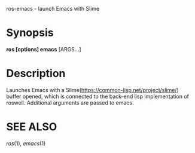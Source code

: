 
ros-emacs - launch Emacs with Slime
# Synopsis

**ros [options] emacs** [ARGS...]

<!-- # subcommands -->

<!-- somecommand -->
 
<!--   : description. end with a period. -->

# Description

Launches Emacs with a Slime(https://common-lisp.net/project/slime/) buffer opened, which is connected to the back-end lisp implementation of roswell.
Additional arguments are passed to emacs.

<!-- # options -->
<!--  -->
<!-- # Environmental Variables -->

# SEE ALSO
_ros_(1), _emacs_(1)
